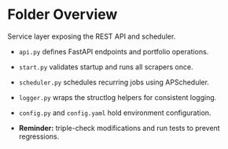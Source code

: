 # Folder Overview

Service layer exposing the REST API and scheduler.
- `api.py` defines FastAPI endpoints and portfolio operations.
- `start.py` validates startup and runs all scrapers once.
- `scheduler.py` schedules recurring jobs using APScheduler.
- `logger.py` wraps the structlog helpers for consistent logging.
- `config.py` and `config.yaml` hold environment configuration.

- **Reminder:** triple-check modifications and run tests to prevent regressions.
